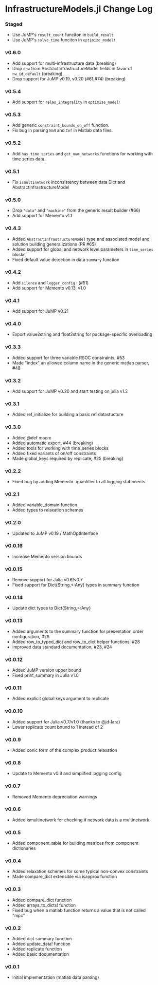InfrastructureModels.jl Change Log
==================================

### Staged
- Use JuMP's `result_count` funciton in `build_result`
- Use JuMP's `solve_time` funciton in `optimize_model!`

### v0.6.0
- Add support for multi-infrastructure data (breaking)
- Drop `cnw` from AbstractInfrastructureModel fields in favor of `nw_id_default` (breaking)
- Drop support for JuMP v0.19, v0.20 (#61,#74) (breaking)

### v0.5.4
- Add support for `relax_integrality` in `optimize_model!`

### v0.5.3
- Add generic `constraint_bounds_on_off` function.
- Fix bug in parsing `NaN` and `Inf` in Matlab data files.

### v0.5.2
- Add `has_time_series` and `get_num_networks` functions for working with time series data.

### v0.5.1
- Fix `ismultinetwork` inconsistency between data Dict and AbstractInfrastructureModel

### v0.5.0
- Drop `"data"` and `"machine"` from the generic result builder (#66)
- Add support for Memento v1.1

### v0.4.3
- Added `AbstractInfrastructureModel` type and associated model and solution building generalizations (PR #65)
- Added support for global and network level parameters in `time_series` blocks
- Fixed default value detection in data `summary` function

### v0.4.2
- Add `silence` and `logger_config!` (#51)
- Add support for Memento v0.13, v1.0

### v0.4.1
- Add support for JuMP v0.21

### v0.4.0
- Export value2string and float2string for package-specific overloading

### v0.3.3
- Added support for three variable RSOC constraints, #53
- Made "index" an allowed column name in the generic matlab parser, #48

### v0.3.2
- Add support for JuMP v0.20 and start testing on julia v1.2

### v0.3.1
- Added ref_initialize for building a basic ref datastucture

### v0.3.0
- Added @def macro
- Added automatic export, #44 (breaking)
- Added tools for working with time_series blocks
- Added fixed variants of on/off constraints
- Made global_keys required by replicate, #25 (breaking)

### v0.2.2
- Fixed bug by adding Memento. quantifier to all logging statements

### v0.2.1
- Added variable_domain function
- Added types to relaxation schemes

### v0.2.0
- Updated to JuMP v0.19 / MathOptInterface

### v0.0.16
- Increase Memento version bounds

### v0.0.15
- Remove support for Julia v0.6/v0.7
- Fixed support for Dict{String,<:Any} types in summary function

### v0.0.14
- Update dict types to Dict{String,<:Any}

### v0.0.13
- Added arguments to the summary function for presentation order configuration, #29
- Added row_to_typed_dict and row_to_dict helper functions, #28
- Improved data standard documentation, #23, #24

### v0.0.12
- Added JuMP version upper bound
- Fixed print_summary in Julia v1.0

### v0.0.11
- Added explicit global keys argument to replicate

### v0.0.10
- Added support for Julia v0.7/v1.0 (thanks to @jd-lara)
- Lower replicate count bound to 1 instead of 2

### v0.0.9
- Added conic form of the complex product relaxation

### v0.0.8
- Update to Memento v0.8 and simplified logging config

### v0.0.7
- Removed Memento depreciation warnings

### v0.0.6
- Added ismultinetwork for checking if network data is a multinetwork

### v0.0.5
- Added component_table for building matrices from component dictionaries

### v0.0.4
- Added relaxation schemes for some typical non-convex constraints
- Made compare_dict extensible via isapprox function

### v0.0.3
- Added compare_dict function
- Added arrays_to_dicts! function
- Fixed bug when a matlab function returns a value that is not called "mpc"

### v0.0.2
- Added dict summary function
- Added update_data! function
- Added replicate function
- Added basic documentation

### v0.0.1
- Initial implementation (matlab data parsing)

